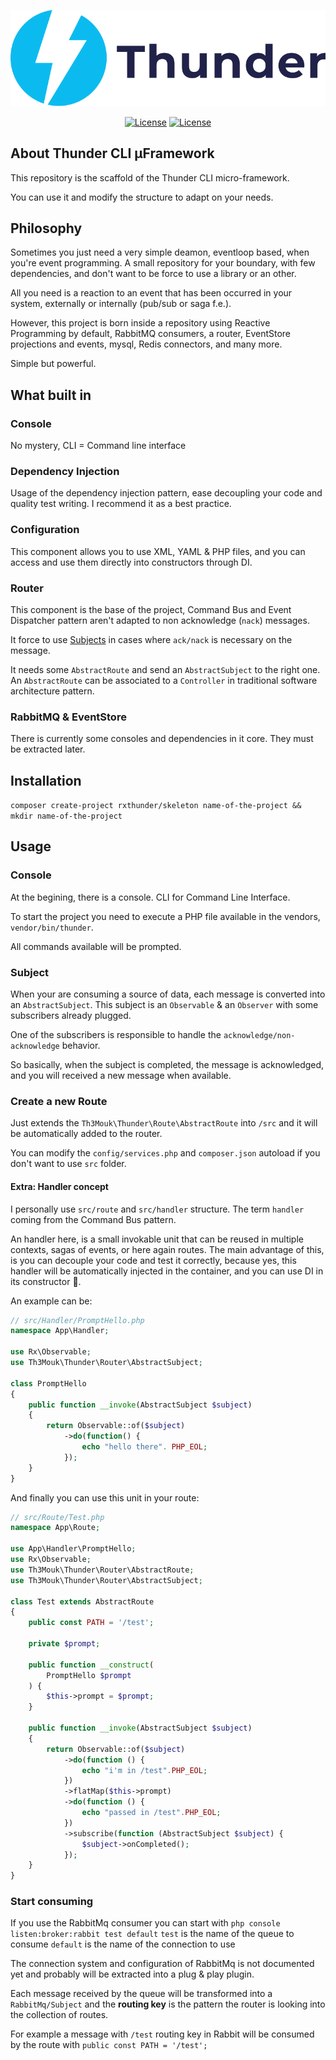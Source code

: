 <p align="center"><img src="https://github.com/RxThunder/Core/raw/master/resources/thunder-logo.svg?sanitize=true"></p>

<p align="center">
<a href="https://packagist.org/packages/RxThunder/core"><img src="https://poser.pugx.org/rxthunder/core/license" alt="License"></a>
<a href="https://packagist.org/packages/RxThunder/core"><img src="https://poser.pugx.org/rxthunder/core/v/stable" alt="License"></a>
</p>

## About Thunder CLI μFramework
This repository is the scaffold of the Thunder CLI micro-framework.

You can use it and modify the structure to adapt on your needs.

## Philosophy
Sometimes you just need a very simple deamon, eventloop based, when you're event programming. 
A small repository for your boundary, with few dependencies, and don't want to 
be force to use a library or an other.

All you need is a reaction to an event that has been occurred in your system, 
externally or internally (pub/sub or saga f.e.).

However, this project is born inside a repository using Reactive Programming 
by default, RabbitMQ consumers, a router, EventStore projections and events, 
mysql, Redis connectors, and many more.

Simple but powerful.

## What built in
### Console
No mystery, CLI = Command line interface

### Dependency Injection
Usage of the dependency injection pattern, ease decoupling your code and quality 
test writing. I recommend it as a best practice.  

### Configuration
This component allows you to use XML, YAML & PHP files, and you can access and use 
them directly into constructors through DI.

### Router
This component is the base of the project, Command Bus and Event Dispatcher 
pattern aren't adapted to non acknowledge (`nack`) messages.

It force to use [Subjects](http://reactivex.io/documentation/subject.html) in cases 
where `ack/nack` is necessary on the message.

It needs some `AbstractRoute` and send an `AbstractSubject` to the right one.
An `AbstractRoute` can be associated to a `Controller` in traditional software 
architecture pattern.

### RabbitMQ & EventStore
 
There is currently some consoles and dependencies in it core. They must be extracted later.

## Installation

`composer create-project rxthunder/skeleton name-of-the-project && mkdir name-of-the-project`

## Usage
### Console
At the begining, there is a console.
CLI for Command Line Interface.

To start the project you need to execute a PHP file available in the vendors, `vendor/bin/thunder`.

All commands available will be prompted.

### Subject
When your are consuming a source of data, each message is converted into an
`AbstractSubject`. This subject is an `Observable` & an `Observer` with some 
subscribers already plugged.

One of the subscribers is responsible to handle the `acknowledge/non-acknowledge` behavior.

So basically, when the subject is completed, the message is acknowledged, and 
you will received a new message when available. 

### Create a new Route
Just extends the `Th3Mouk\Thunder\Route\AbstractRoute` into `/src` and it will 
be automatically added to the router.

You can modify the `config/services.php` and `composer.json` autoload if you 
don't want to use `src` folder.

#### Extra: Handler concept
I personally use `src/route` and `src/handler` structure.
The term `handler` coming from the Command Bus pattern.

An handler here, is a small invokable unit that can be reused in multiple 
contexts, sagas of events, or here again routes.
The main advantage of this, is you can decouple your code and test it correctly, 
because yes, this handler will be automatically injected in the container, 
and you can use DI in its constructor :tada:.

An example can be:
```php
// src/Handler/PromptHello.php
namespace App\Handler;

use Rx\Observable;
use Th3Mouk\Thunder\Router\AbstractSubject;

class PromptHello
{
    public function __invoke(AbstractSubject $subject)
    {
        return Observable::of($subject)
            ->do(function() {
                echo "hello there". PHP_EOL;
            });
    }
}
```

And finally you can use this unit in your route:

```php
// src/Route/Test.php
namespace App\Route;

use App\Handler\PromptHello;
use Rx\Observable;
use Th3Mouk\Thunder\Router\AbstractRoute;
use Th3Mouk\Thunder\Router\AbstractSubject;

class Test extends AbstractRoute
{
    public const PATH = '/test';

    private $prompt;

    public function __construct(
        PromptHello $prompt
    ) {
        $this->prompt = $prompt;
    }

    public function __invoke(AbstractSubject $subject)
    {
        return Observable::of($subject)
            ->do(function () {
                echo "i'm in /test".PHP_EOL;
            })
            ->flatMap($this->prompt)
            ->do(function () {
                echo "passed in /test".PHP_EOL;
            })
            ->subscribe(function (AbstractSubject $subject) {
                $subject->onCompleted();
            });
    }
}
```

### Start consuming
If you use the RabbitMq consumer you can start with `php console listen:broker:rabbit test default`
`test` is the name of the queue to consume
`default` is the name of the connection to use

The connection system and configuration of RabbitMq is not documented yet and 
probably will be extracted into a plug & play plugin.

Each message received by the queue will be transformed into a `RabbitMq/Subject`
and the **routing key** is the pattern the router is looking into the collection 
of routes.

For example a message with `/test` routing key in Rabbit will be consumed by 
the route with `public const PATH = '/test';` 
